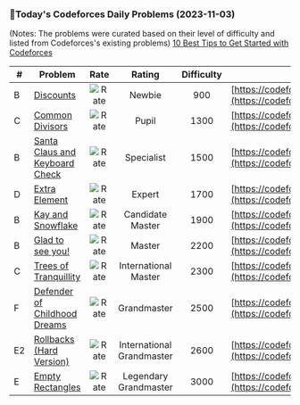 ### 🌟Today's Codeforces Daily Problems (2023-11-03)
(Notes: The problems were curated based on their level of difficulty and listed from Codeforces's existing problems)
[10 Best Tips to Get Started with Codeforces](https://github.com/ika9810/Codeforces-Daily-Problems/blob/main/10%20Best%20Tips%20to%20Get%20Started%20with%20Codeforces.md)

| # | Problem | Rate| Rating | Difficulty | Contest |
|---| ----- | :--------: | :----------: | :----------: | ---------- |
|B|[Discounts](https://codeforces.com/contest/1132/problem/B)|![Rate](https://img.shields.io/badge/Newbie-900-lightgrey)|Newbie|900|[https://codeforces.com/contest/1132](https://codeforces.com/contest/1132)|
|C|[Common Divisors](https://codeforces.com/contest/1203/problem/C)|![Rate](https://img.shields.io/badge/Pupil-1300-brightgreen)|Pupil|1300|[https://codeforces.com/contest/1203](https://codeforces.com/contest/1203)|
|B|[Santa Claus and Keyboard Check](https://codeforces.com/contest/748/problem/B)|![Rate](https://img.shields.io/badge/Specialist-1500-9cf)|Specialist|1500|[https://codeforces.com/contest/748](https://codeforces.com/contest/748)|
|D|[Extra Element](https://codeforces.com/contest/1185/problem/D)|![Rate](https://img.shields.io/badge/Expert-1700-blue)|Expert|1700|[https://codeforces.com/contest/1185](https://codeforces.com/contest/1185)|
|B|[Kay and Snowflake](https://codeforces.com/contest/685/problem/B)|![Rate](https://img.shields.io/badge/Candidate%20Master-1900-blueviolet)|Candidate Master|1900|[https://codeforces.com/contest/685](https://codeforces.com/contest/685)|
|B|[Glad to see you!](https://codeforces.com/contest/809/problem/B)|![Rate](https://img.shields.io/badge/Master-2200-orange)|Master|2200|[https://codeforces.com/contest/809](https://codeforces.com/contest/809)|
|C|[Trees of Tranquillity](https://codeforces.com/contest/1528/problem/C)|![Rate](https://img.shields.io/badge/International%20Master-2300-orange)|International Master|2300|[https://codeforces.com/contest/1528](https://codeforces.com/contest/1528)|
|F|[Defender of Childhood Dreams](https://codeforces.com/contest/1583/problem/F)|![Rate](https://img.shields.io/badge/Grandmaster-2500-red)|Grandmaster|2500|[https://codeforces.com/contest/1583](https://codeforces.com/contest/1583)|
|E2|[Rollbacks (Hard Version)](https://codeforces.com/contest/1858/problem/E2)|![Rate](https://img.shields.io/badge/International%20Grandmaster-2600-red)|International Grandmaster|2600|[https://codeforces.com/contest/1858](https://codeforces.com/contest/1858)|
|E|[Empty Rectangles](https://codeforces.com/contest/364/problem/E)|![Rate](https://img.shields.io/badge/Legendary%20Grandmaster-3000-red)|Legendary Grandmaster|3000|[https://codeforces.com/contest/364](https://codeforces.com/contest/364)|
